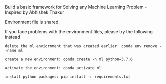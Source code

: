 Build a basic framework for Solving any Machine Learning Problem - Inspired by Abhishek Thakur

Environment file is shared.


If you face problems with the environment files, please try the following instead

    delete the ml enviornment that was created earlier: conda env remove --name ml

    create a new environment: conda create -n ml python=3.7.6
    
    activate the environment: conda activate ml

    install python packages: pip install -r requirements.txt

